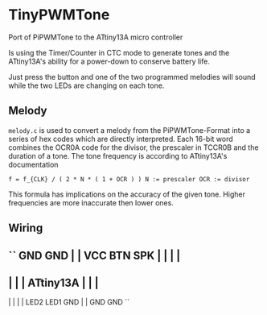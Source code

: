 TinyPWMTone
===========

Port of PiPWMTone to the ATtiny13A micro controller

Is using the Timer/Counter in CTC mode to generate tones and the ATtiny13A's ability for a
power-down to conserve battery life.

Just press the button and one of the two programmed melodies will sound while the two LEDs are
changing on each tone.



Melody
------

`melody.c` is used to convert a melody from the PiPWMTone-Format into a series of hex codes which are directly
interpreted. Each 16-bit word combines the OCR0A code for the divisor, the prescaler in TCCR0B and the duration of a
tone. The tone frequency is according to ATtiny13A's documentation

``
f = f_{CLK} / ( 2 * N * ( 1 + OCR ) )
N := prescaler
OCR := divisor
``

This formula has implications on the accuracy of the given tone.
Higher frequencies are more inaccurate then lower ones.



Wiring
------

``
          GND  GND
           |    |
VCC       BTN  SPK
 |    |    |    |
-----------------
|               |
|   ATtiny13A   |
|               |
-----------------
 |    |    |   |
    LED2 LED1 GND
      |    |
     GND  GND
``
